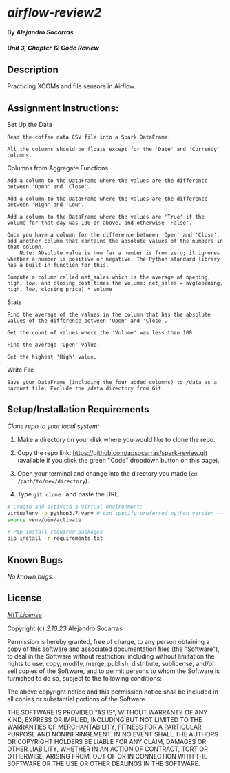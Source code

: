 # _airflow-review2_

#### By _**Alejandro Socarras**_

#### _Unit 3, Chapter 12 Code Review_

## Description

Practicing XCOMs and file sensors in Airflow.

## Assignment Instructions: 

Set Up the Data

    Read the coffee data CSV file into a Spark DataFrame.

    All the columns should be floats except for the 'Date' and 'Currency' columns.

Columns from Aggregate Functions

    Add a column to the DataFrame where the values are the difference between 'Open' and 'Close'.

    Add a column to the DataFrame where the values are the difference between 'High' and 'Low'.

    Add a column to the DataFrame where the values are 'True' if the volume for that day was 100 or above, and otherwise 'False'.

    Once you have a column for the difference between 'Open' and 'Close', add another column that contains the absolute values of the numbers in that column.
        Note: Absolute value is how far a number is from zero; it ignores whether a number is positive or negative. The Python standard library has a built-in function for this.

    Compute a column called net_sales which is the average of opening, high, low, and closing cost times the volume: net_sales = avg(opening, high, low, closing price) * volume

Stats

    Find the average of the values in the column that has the absolute values of the difference between 'Open' and 'Close'.

    Get the count of values where the 'Volume' was less than 100.

    Find the average 'Open' value.

    Get the highest 'High' value.

Write File

    Save your DataFrame (including the four added columns) to /data as a parquet file. Exclude the /data directory from Git.

## Setup/Installation Requirements

_Clone repo to your local system:_

1. Make a directory on your disk where you would like to clone the repo.

2. Copy the repo link: https://github.com/apsocarras/spark-review.git (available if you click the green "Code" dropdown button on this page).

3. Open your terminal and change into the directory you made (`cd /path/to/new/directory`).

4. Type `git clone ` and paste the URL.

```bash
# Create and activate a virtual environment:  
virtualenv -p python3.7 venv # can specify preferred python version -- repo written using 3.7 
source venv/bin/activate

# Pip install required packages
pip install -r requirements.txt
```
## Known Bugs

_No known bugs._

## License

_[MIT License](https://opensource.org/licenses/MIT)_

Copyright (c) _2.10.23_ Alejandro Socarras

Permission is hereby granted, free of charge, to any person obtaining a copy of this software and associated documentation files (the "Software"), to deal in the Software without restriction, including without limitation the rights to use, copy, modify, merge, publish, distribute, sublicense, and/or sell copies of the Software, and to permit persons to whom the Software is furnished to do so, subject to the following conditions:

The above copyright notice and this permission notice shall be included in all copies or substantial portions of the Software.

THE SOFTWARE IS PROVIDED "AS IS", WITHOUT WARRANTY OF ANY KIND, EXPRESS OR IMPLIED, INCLUDING BUT NOT LIMITED TO THE WARRANTIES OF MERCHANTABILITY, FITNESS FOR A PARTICULAR PURPOSE AND NONINFRINGEMENT. IN NO EVENT SHALL THE AUTHORS OR COPYRIGHT HOLDERS BE LIABLE FOR ANY CLAIM, DAMAGES OR OTHER LIABILITY, WHETHER IN AN ACTION OF CONTRACT, TORT OR OTHERWISE, ARISING FROM, OUT OF OR IN CONNECTION WITH THE SOFTWARE OR THE USE OR OTHER DEALINGS IN THE SOFTWARE.


